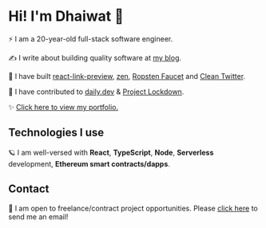 # Hi! I'm Dhaiwat 👋

⚡ I am a 20-year-old full-stack software engineer.

✍ I write about building quality software at [my blog](https://blog.dhaiwatpandya.com).

🔨 I have built [react-link-preview](https://www.npmjs.com/package/@dhaiwat10/react-link-preview), [zen](https://zenquotes.dhaiwatpandya.com), [Ropsten Faucet](https://ropsten-faucet.dhaiwatpandya.com/) and [Clean Twitter](https://chrome.google.com/webstore/detail/clean-twitter/ibcjnfhpdjinbcmojnmpnokcgfljiebb?hl=en&authuser=0).

💖 I have contributed to [daily.dev](https://github.com/dailydotdev/apps) & [Project Lockdown](https://github.com/TheIOFoundation/ProjectLockdown).

✨ <a href="https://dhaiwatpandya.com" target="_blank">Click here to view my portfolio.</a>

## Technologies I use

🪐 I am well-versed with **React**, **TypeScript**, **Node**, **Serverless** development, **Ethereum smart contracts/dapps**.

## Contact

📩 I am open to freelance/contract project opportunities. Please <a href="mailto:dhaiwatpandya@gmail.com">click here</a> to send me an email!
